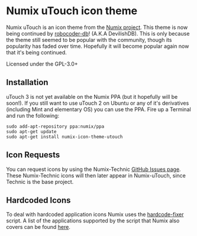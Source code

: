 Numix uTouch icon theme
=======================

Numix uTouch is an icon theme from the [Numix project](http://numixproject.org). This theme is now being continued by [robocoder-db](https://github.com/robocoder-db)! (A.K.A DevilishDB). This is only because the theme still seemed to be popular with the community, though its popularity has faded over time. Hopefully it will become popular again now that it's being continued.

Licensed under the GPL-3.0+

Installation
------------

uTouch 3 is not yet available on the Numix PPA (but it hopefully will be soon!). If you still want to use uTouch 2 on Ubuntu or any of it's derivatives (including Mint and elementary OS) you can use the PPA. Fire up a Terminal and run the following:

```
sudo add-apt-repository ppa:numix/ppa
sudo apt-get update
sudo apt-get install numix-icon-theme-utouch
```

Icon Requests
-------------

You can request icons by using the Numix-Technic [GitHub Issues page](https://github.com/numixproject/numix-icon-theme-technic/issues). These Numix-Technic icons will then later appear in Numix-uTouch, since Technic is the base project.

Hardcoded Icons
---------------

To deal with hardcoded application icons Numix uses the [hardcode-fixer](https://github.com/Foggalong/hardcode-fixer) script. A list of the applications supported by the script that Numix also covers can be found [here](https://github.com/Foggalong/hardcode-fixer/blob/master/data/themes/numix.md).
